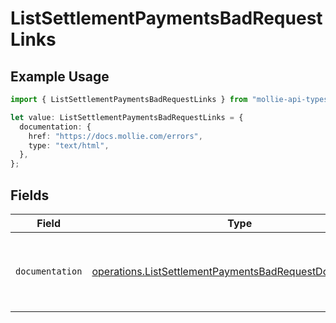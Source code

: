 # ListSettlementPaymentsBadRequestLinks

## Example Usage

```typescript
import { ListSettlementPaymentsBadRequestLinks } from "mollie-api-typescript/models/operations";

let value: ListSettlementPaymentsBadRequestLinks = {
  documentation: {
    href: "https://docs.mollie.com/errors",
    type: "text/html",
  },
};
```

## Fields

| Field                                                                                                                                | Type                                                                                                                                 | Required                                                                                                                             | Description                                                                                                                          |
| ------------------------------------------------------------------------------------------------------------------------------------ | ------------------------------------------------------------------------------------------------------------------------------------ | ------------------------------------------------------------------------------------------------------------------------------------ | ------------------------------------------------------------------------------------------------------------------------------------ |
| `documentation`                                                                                                                      | [operations.ListSettlementPaymentsBadRequestDocumentation](../../models/operations/listsettlementpaymentsbadrequestdocumentation.md) | :heavy_check_mark:                                                                                                                   | The URL to the generic Mollie API error handling guide.                                                                              |